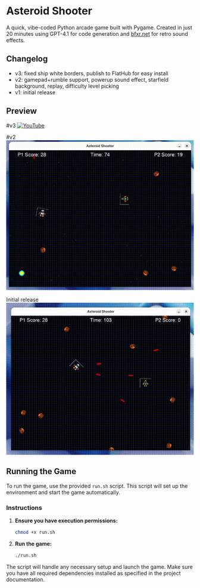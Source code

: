 # Asteroid Shooter
A quick, vibe-coded Python arcade game built with Pygame. Created in just 20 minutes using GPT-4.1 for code generation and [bfxr.net](https://www.bfxr.net/) for retro sound effects.

## Changelog
- v3: fixed ship white borders, publish to FlatHub for easy install
- v2: gamepad+rumble support, powerup sound effect, starfield background, replay, difficulty level picking
- v1: initial release

## Preview
#v3
[![YouTube](https://img.youtube.com/vi/qAgukJtbTuo/hqdefault.jpg)](https://youtu.be/qAgukJtbTuo)

#v2
![v2](demo/demo-v2.gif)

Initial release
![v1](demo/demo.gif)

## Running the Game

To run the game, use the provided `run.sh` script. This script will set up the environment and start the game automatically.

### Instructions

1. **Ensure you have execution permissions:**
    ```bash
    chmod +x run.sh
    ```

2. **Run the game:**
    ```bash
    ./run.sh
    ```

The script will handle any necessary setup and launch the game. Make sure you have all required dependencies installed as specified in the project documentation.
